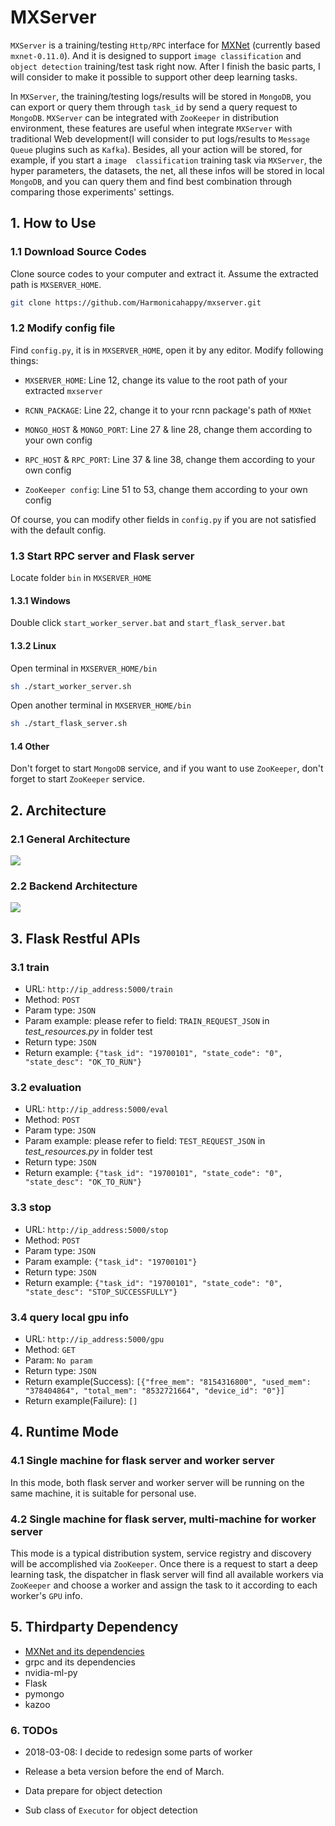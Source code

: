 # MXServer

`MXServer` is a training/testing `Http/RPC` interface for [MXNet](https://github.com/apache/incubator-mxnet)
(currently based `mxnet-0.11.0`). And it is designed to support `image classification` and `object detection` 
training/test task right now. After I finish the basic parts, I will consider to make it possible to support other deep
learning tasks. 

In `MXServer`, the training/testing logs/results will be stored in `MongoDB`, you can export or query them through `task_id` 
by send a query request to `MongoDB`. `MXServer` can be integrated with `ZooKeeper` in distribution environment, these 
features are useful when integrate `MXServer` with traditional Web development(I will consider to put logs/results to 
`Message Queue` plugins such as `Kafka`). Besides, all your action will be stored, for example, if you start a `image 
classification` training task via `MXServer`, the hyper parameters, the datasets, the net, all these infos will be stored 
in local `MongoDB`, and you can query them and find best combination through comparing those experiments' settings.

## 1. How to Use

### 1.1 Download Source Codes
Clone source codes to your computer and extract it. Assume the extracted path is `MXSERVER_HOME`.

```bash
git clone https://github.com/Harmonicahappy/mxserver.git
```

### 1.2 Modify config file

Find `config.py`, it is in `MXSERVER_HOME`, open it by any editor. Modify following things:

* `MXSERVER_HOME`: Line 12, change its value to the root path of your extracted `mxserver`

* `RCNN_PACKAGE`: Line 22, change it to your rcnn package's path of `MXNet`

* `MONGO_HOST` & `MONGO_PORT`: Line 27 & line 28, change them according to your own config

* `RPC_HOST` & `RPC_PORT`: Line 37 & line 38, change them according to your own config

* `ZooKeeper config`: Line 51 to 53, change them according to your own config

Of course, you can modify other fields in `config.py` if you are not satisfied with the default config.

### 1.3 Start RPC server and Flask server

Locate folder `bin` in `MXSERVER_HOME`

#### 1.3.1 Windows
Double click `start_worker_server.bat` and `start_flask_server.bat`

#### 1.3.2 Linux
Open terminal in `MXSERVER_HOME/bin`
```bash
sh ./start_worker_server.sh
```
Open another terminal in `MXSERVER_HOME/bin`
```bash
sh ./start_flask_server.sh
```

#### 1.4 Other

Don't forget to start `MongoDB` service, and if you want to use `ZooKeeper`, don't forget to start `ZooKeeper` service.

## 2. Architecture

### 2.1 General Architecture

![](https://github.com/Harmonicahappy/mxboard/blob/master/GeneralArchitecture.PNG)

### 2.2 Backend Architecture

![](https://github.com/Harmonicahappy/mxboard/blob/master/BackendArchitecture.PNG)

## 3. Flask Restful APIs

### 3.1 train

* URL: `http://ip_address:5000/train`
* Method: `POST`
* Param type: `JSON`
* Param example: please refer to field: `TRAIN_REQUEST_JSON` in *test_resources.py* in folder test
* Return type: `JSON`
* Return example: `{"task_id": "19700101", "state_code": "0", "state_desc": "OK_TO_RUN"}`

### 3.2 evaluation

* URL: `http://ip_address:5000/eval`
* Method: `POST`
* Param type: `JSON`
* Param example: please refer to field: `TEST_REQUEST_JSON` in *test_resources.py* in folder test
* Return type: `JSON`
* Return example: `{"task_id": "19700101", "state_code": "0", "state_desc": "OK_TO_RUN"}`

### 3.3 stop

* URL: `http://ip_address:5000/stop`
* Method: `POST`
* Param type: `JSON`
* Param example: `{"task_id": "19700101"}`
* Return type: `JSON`
* Return example: `{"task_id": "19700101", "state_code": "0", "state_desc": "STOP_SUCCESSFULLY"}`

### 3.4 query local gpu info

* URL: `http://ip_address:5000/gpu`
* Method: `GET`
* Param: `No param`
* Return type: `JSON`
* Return example(Success): `[{"free_mem": "8154316800", "used_mem": "378404864", "total_mem": "8532721664", "device_id": "0"}]`
* Return example(Failure): `[]`

## 4. Runtime Mode

### 4.1 Single machine for flask server and worker server

In this mode, both flask server and worker server will be running on the same machine, it is suitable for personal use.

### 4.2 Single machine for flask server, multi-machine for worker server

This mode is a typical distribution system, service registry and discovery will be accomplished via `ZooKeeper`. Once there
is a request to start a deep learning task, the dispatcher in flask server will find all available workers via `ZooKeeper` and choose a 
worker and assign the task to it according to each worker's `GPU` info.

## 5. Thirdparty Dependency

* [MXNet and its dependencies](https://github.com/apache/incubator-mxnet)
* grpc and its dependencies
* nvidia-ml-py
* Flask
* pymongo
* kazoo

### 6. TODOs

* 2018-03-08: I decide to redesign some parts of worker

* Release a beta version before the end of March.

* Data prepare for object detection

* Sub class of `Executor` for object detection
